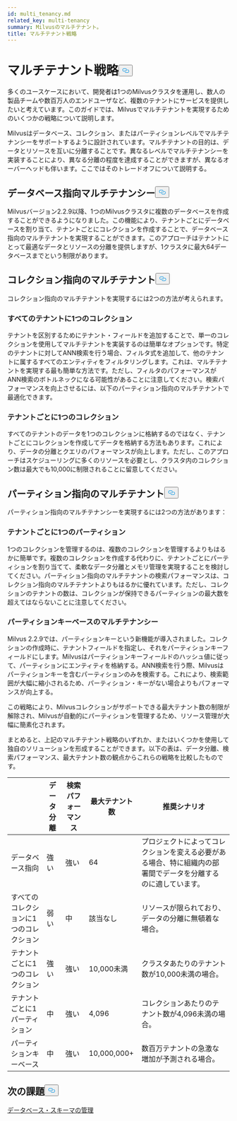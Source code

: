 ```yaml
---
id: multi_tenancy.md
related_key: multi-tenancy
summary: Milvusのマルチテナント。
title: マルチテナント戦略
---
```

<h1 id="Multi-tenancy-strategies" class="common-anchor-header">マルチテナント戦略<button data-href="#Multi-tenancy-strategies" class="anchor-icon" translate="no">
      <svg translate="no"
        aria-hidden="true"
        focusable="false"
        height="20"
        version="1.1"
        viewBox="0 0 16 16"
        width="16"
      >
        <path
          fill="#0092E4"
          fill-rule="evenodd"
          d="M4 9h1v1H4c-1.5 0-3-1.69-3-3.5S2.55 3 4 3h4c1.45 0 3 1.69 3 3.5 0 1.41-.91 2.72-2 3.25V8.59c.58-.45 1-1.27 1-2.09C10 5.22 8.98 4 8 4H4c-.98 0-2 1.22-2 2.5S3 9 4 9zm9-3h-1v1h1c1 0 2 1.22 2 2.5S13.98 12 13 12H9c-.98 0-2-1.22-2-2.5 0-.83.42-1.64 1-2.09V6.25c-1.09.53-2 1.84-2 3.25C6 11.31 7.55 13 9 13h4c1.45 0 3-1.69 3-3.5S14.5 6 13 6z"
        ></path>
      </svg>
    </button></h1><p>多くのユースケースにおいて、開発者は1つのMilvusクラスタを運用し、数人の製品チームや数百万人のエンドユーザなど、複数のテナントにサービスを提供したいと考えています。このガイドでは、Milvusでマルチテナントを実現するためのいくつかの戦略について説明します。</p>
<p>Milvusはデータベース、コレクション、またはパーティションレベルでマルチテナンシーをサポートするように設計されています。マルチテナントの目的は、データとリソースを互いに分離することです。異なるレベルでマルチテナンシーを実装することにより、異なる分離の程度を達成することができますが、異なるオーバーヘッドも伴います。ここではそのトレードオフについて説明する。</p>
<h2 id="Database-oriented-multi-tenancy" class="common-anchor-header">データベース指向マルチテナンシー<button data-href="#Database-oriented-multi-tenancy" class="anchor-icon" translate="no">
      <svg translate="no"
        aria-hidden="true"
        focusable="false"
        height="20"
        version="1.1"
        viewBox="0 0 16 16"
        width="16"
      >
        <path
          fill="#0092E4"
          fill-rule="evenodd"
          d="M4 9h1v1H4c-1.5 0-3-1.69-3-3.5S2.55 3 4 3h4c1.45 0 3 1.69 3 3.5 0 1.41-.91 2.72-2 3.25V8.59c.58-.45 1-1.27 1-2.09C10 5.22 8.98 4 8 4H4c-.98 0-2 1.22-2 2.5S3 9 4 9zm9-3h-1v1h1c1 0 2 1.22 2 2.5S13.98 12 13 12H9c-.98 0-2-1.22-2-2.5 0-.83.42-1.64 1-2.09V6.25c-1.09.53-2 1.84-2 3.25C6 11.31 7.55 13 9 13h4c1.45 0 3-1.69 3-3.5S14.5 6 13 6z"
        ></path>
      </svg>
    </button></h2><p>Milvusバージョン2.2.9以降、1つのMilvusクラスタに複数のデータベースを作成することができるようになりました。この機能により、テナントごとにデータベースを割り当て、テナントごとにコレクションを作成することで、データベース指向のマルチテナントを実現することができます。このアプローチはテナントにとって最適なデータとリソースの分離を提供しますが、1クラスタに最大64データベースまでという制限があります。</p>
<h2 id="Collection-oriented-multi-tenancy" class="common-anchor-header">コレクション指向のマルチテナント<button data-href="#Collection-oriented-multi-tenancy" class="anchor-icon" translate="no">
      <svg translate="no"
        aria-hidden="true"
        focusable="false"
        height="20"
        version="1.1"
        viewBox="0 0 16 16"
        width="16"
      >
        <path
          fill="#0092E4"
          fill-rule="evenodd"
          d="M4 9h1v1H4c-1.5 0-3-1.69-3-3.5S2.55 3 4 3h4c1.45 0 3 1.69 3 3.5 0 1.41-.91 2.72-2 3.25V8.59c.58-.45 1-1.27 1-2.09C10 5.22 8.98 4 8 4H4c-.98 0-2 1.22-2 2.5S3 9 4 9zm9-3h-1v1h1c1 0 2 1.22 2 2.5S13.98 12 13 12H9c-.98 0-2-1.22-2-2.5 0-.83.42-1.64 1-2.09V6.25c-1.09.53-2 1.84-2 3.25C6 11.31 7.55 13 9 13h4c1.45 0 3-1.69 3-3.5S14.5 6 13 6z"
        ></path>
      </svg>
    </button></h2><p>コレクション指向のマルチテナントを実現するには2つの方法が考えられます。</p>
<h3 id="One-collection-for-all-tenants" class="common-anchor-header">すべてのテナントに1つのコレクション</h3><p>テナントを区別するためにテナント・フィールドを追加することで、単一のコレクションを使用してマルチテナントを実装するのは簡単なオプションです。特定のテナントに対してANN検索を行う場合、フィルタ式を追加して、他のテナントに属するすべてのエンティティをフィルタリングします。これは、マルチテナントを実現する最も簡単な方法です。ただし、フィルタのパフォーマンスがANN検索のボトルネックになる可能性があることに注意してください。検索パフォーマンスを向上させるには、以下のパーティション指向のマルチテナントで最適化できます。</p>
<h3 id="One-collection-per-tenant" class="common-anchor-header">テナントごとに1つのコレクション</h3><p>すべてのテナントのデータを1つのコレクションに格納するのではなく、テナントごとにコレクションを作成してデータを格納する方法もあります。これにより、データの分離とクエリのパフォーマンスが向上します。ただし、このアプローチはスケジューリングに多くのリソースを必要とし、クラスタ内のコレクション数は最大でも10,000に制限されることに留意してください。</p>
<h2 id="Partition-oriented-multi-tenancy" class="common-anchor-header">パーティション指向のマルチテナント<button data-href="#Partition-oriented-multi-tenancy" class="anchor-icon" translate="no">
      <svg translate="no"
        aria-hidden="true"
        focusable="false"
        height="20"
        version="1.1"
        viewBox="0 0 16 16"
        width="16"
      >
        <path
          fill="#0092E4"
          fill-rule="evenodd"
          d="M4 9h1v1H4c-1.5 0-3-1.69-3-3.5S2.55 3 4 3h4c1.45 0 3 1.69 3 3.5 0 1.41-.91 2.72-2 3.25V8.59c.58-.45 1-1.27 1-2.09C10 5.22 8.98 4 8 4H4c-.98 0-2 1.22-2 2.5S3 9 4 9zm9-3h-1v1h1c1 0 2 1.22 2 2.5S13.98 12 13 12H9c-.98 0-2-1.22-2-2.5 0-.83.42-1.64 1-2.09V6.25c-1.09.53-2 1.84-2 3.25C6 11.31 7.55 13 9 13h4c1.45 0 3-1.69 3-3.5S14.5 6 13 6z"
        ></path>
      </svg>
    </button></h2><p>パーティション指向のマルチテナンシーを実現するには2つの方法があります：</p>
<h3 id="One-partition-per-tenant" class="common-anchor-header">テナントごとに1つのパーティション</h3><p>1つのコレクションを管理するのは、複数のコレクションを管理するよりもはるかに簡単です。複数のコレクションを作成する代わりに、テナントごとにパーティションを割り当てて、柔軟なデータ分離とメモリ管理を実現することを検討してください。パーティション指向のマルチテナントの検索パフォーマンスは、コレクション指向のマルチテナントよりもはるかに優れています。ただし、コレクションのテナントの数は、コレクションが保持できるパーティションの最大数を超えてはならないことに注意してください。</p>
<h3 id="Partition-key-based-multi-tenancy" class="common-anchor-header">パーティションキーベースのマルチテナンシー</h3><p>Milvus 2.2.9では、パーティションキーという新機能が導入されました。コレクションの作成時に、テナントフィールドを指定し、それをパーティションキーフィールドにします。Milvusはパーティションキーフィールドのハッシュ値に従って、パーティションにエンティティを格納する。ANN検索を行う際、Milvusはパーティションキーを含むパーティションのみを検索する。これにより、検索範囲が大幅に縮小されるため、パーティション・キーがない場合よりもパフォーマンスが向上する。</p>
</div>
<p>この戦略により、Milvusコレクションがサポートできる最大テナント数の制限が解除され、Milvusが自動的にパーティションを管理するため、リソース管理が大幅に簡素化されます。</p>
<p>まとめると、上記のマルチテナント戦略のいずれか、またはいくつかを使用して独自のソリューションを形成することができます。以下の表は、データ分離、検索パフォーマンス、最大テナント数の観点からこれらの戦略を比較したものです。</p>
<table>
<thead>
<tr><th></th><th>データ分離</th><th>検索パフォーマンス</th><th>最大テナント数</th><th>推奨シナリオ</th></tr>
</thead>
<tbody>
<tr><td>データベース指向</td><td>強い</td><td>強い</td><td>64</td><td>プロジェクトによってコレクションを変える必要がある場合、特に組織内の部署間でデータを分離するのに適しています。</td></tr>
<tr><td>すべてのコレクションに1つのコレクション</td><td>弱い</td><td>中</td><td>該当なし</td><td>リソースが限られており、データの分離に無頓着な場合。</td></tr>
<tr><td>テナントごとに1つのコレクション</td><td>強い</td><td>強い</td><td>10,000未満</td><td>クラスタあたりのテナント数が10,000未満の場合。</td></tr>
<tr><td>テナントごとに1パーティション</td><td>中</td><td>強い</td><td>4,096</td><td>コレクションあたりのテナント数が4,096未満の場合。</td></tr>
<tr><td>パーティションキーベース</td><td>中</td><td>強い</td><td>10,000,000+</td><td>数百万テナントの急激な増加が予測される場合。</td></tr>
</tbody>
</table>
<h2 id="Whats-next" class="common-anchor-header">次の課題<button data-href="#Whats-next" class="anchor-icon" translate="no">
      <svg translate="no"
        aria-hidden="true"
        focusable="false"
        height="20"
        version="1.1"
        viewBox="0 0 16 16"
        width="16"
      >
        <path
          fill="#0092E4"
          fill-rule="evenodd"
          d="M4 9h1v1H4c-1.5 0-3-1.69-3-3.5S2.55 3 4 3h4c1.45 0 3 1.69 3 3.5 0 1.41-.91 2.72-2 3.25V8.59c.58-.45 1-1.27 1-2.09C10 5.22 8.98 4 8 4H4c-.98 0-2 1.22-2 2.5S3 9 4 9zm9-3h-1v1h1c1 0 2 1.22 2 2.5S13.98 12 13 12H9c-.98 0-2-1.22-2-2.5 0-.83.42-1.64 1-2.09V6.25c-1.09.53-2 1.84-2 3.25C6 11.31 7.55 13 9 13h4c1.45 0 3-1.69 3-3.5S14.5 6 13 6z"
        ></path>
      </svg>
    </button></h2><p><a href="/docs/ja/manage_databases.md">データベース・</a><a href="/docs/ja/schema.md">スキーマの</a><a href="/docs/ja/manage_databases.md">管理</a></p>
